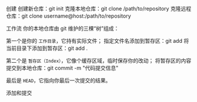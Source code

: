 
创建
创建新仓库：git init
克隆本地仓库：git clone /path/to/repository
克隆远程仓库：git clone username@host:/path/to/repository

工作流
你的本地仓库由 git 维护的三棵“树”组成：

第一个是你的 `工作目录`，它持有实际文件；
指定文件名添加到暂存区：git add <filename>
将当前目录下添加到暂存区：git add .

第二个是 `暂存区（Index）`，它像个缓存区域，临时保存你的改动；
将暂存区的内容提交到本地仓库：git commit -m "代码提交信息"

最后是 `HEAD`，它指向你最后一次提交的结果。

添加和提交

